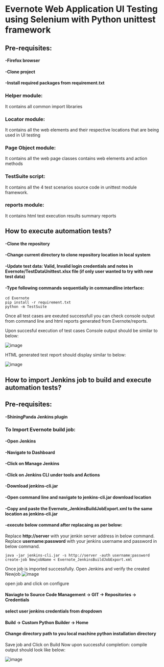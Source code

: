 # Evernote Web Application UI Testing using Selenium with Python unittest framework
## Pre-requisites:
#### -Firefox browser
#### -Clone project
#### -Install required packages from requirement.txt

### Helper module:
It contains all common import libraries
### Locator module:
It contains all the web elements and their respective locations that are being used in UI testing
### Page Object module:
It contains all the web page classes contains web elements and action methods
### TestSuite script:
It contains all the 4 test scenarios source code in unittest module framework.
### reports module:
It contains html test execution results summary reports
## How to execute automation tests?
#### -Clone the repository
#### -Change current directory to clone repository location in local system
#### -Update test data: Valid, Invalid login credentials and notes in Evernote/TestDataUnittest.xlsx file (if only user wanted to try with new test data)
#### -Type following commands sequentially in commandline interface:
```
cd Evernote
pip install -r requirement.txt
python -m TestSuite
```
Once all test cases are exeuted successfull you can check console output from command line and html reports generated from Evernote/reports.

Upon succesful execution of test cases Console output should be similar to below:

![image](https://user-images.githubusercontent.com/105941762/169697436-4df68d18-a2da-443f-8229-2f6214399017.png)


HTML generated test report should display similar to below:

![image](https://user-images.githubusercontent.com/105941762/169696656-84b13dff-86d9-42dd-be59-f9017534be91.png)

## How to import Jenkins job to build and execute automation tests?
## Pre-requisites:
#### -ShiningPanda Jenkins plugin

### To Import Evernote build job:

#### -Open Jenkins
#### -Navigate to Dashboard
#### -Click on Manage Jenkins
#### -Click on Jenkins CLI under tools and Actions
#### -Download jenkins-cli.jar
#### -Open command line and navigate to jenkins-cli.jar download location
#### -Copy and paste the Evernote_JenkinsBuildJobExport.xml to the same location as jenkins-cli.jar
#### -execute below command after replacaing as per below:
Replace **http://server** with your jenkin server address in below command.
Replace **username:password** with your jenkins username and password in below command.
```
java -jar jenkins-cli.jar -s http://server -auth username:password create-job NewjobName < Evernote_JenkinsBuildJobExport.xml
```

Once job is imported successfully.
Open Jenkins and verify the created Newjob
![image](https://user-images.githubusercontent.com/105941762/169698049-990c8c29-2f68-4a2c-a740-e96c75deea5f.png)

open job and click on configure
#### Naviagte to Source Code Management -> GIT -> Repositories -> Credentials
#### select user jenkins credentials from dropdown
#### Build -> Custom Python Builder -> Home
#### Change directory path to you local machine python installation directory

Save job and Click on Build Now
upon successful completion: compile output should look like below:

![image](https://user-images.githubusercontent.com/105941762/169697043-4f16f990-fb70-40ce-8029-3f6652b42087.png)
